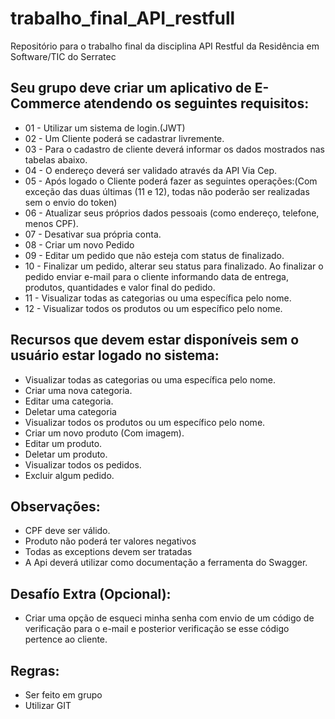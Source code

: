 # trabalho_final_API_restfull
Repositório para o trabalho final da disciplina API Restful da Residência em Software/TIC  do Serratec

## Seu grupo deve criar um aplicativo de E-Commerce atendendo os seguintes requisitos:

- 01 - Utilizar um sistema de login.(JWT)
- 02 - Um Cliente poderá se cadastrar livremente.
- 03 - Para o cadastro de cliente deverá informar os dados mostrados nas tabelas abaixo. 
- 04 - O endereço deverá ser validado através da API Via Cep.
- 05 - Após logado o Cliente poderá fazer as seguintes operações:(Com exceção das duas últimas (11 e 12), todas não poderão ser realizadas sem o envio do token)
- 06 - Atualizar seus próprios dados pessoais (como endereço, telefone, menos CPF).
- 07 - Desativar sua própria conta.
- 08 - Criar um novo Pedido  
- 09 - Editar um pedido  que não esteja com status de finalizado.
- 10 - Finalizar um pedido, alterar seu status para finalizado. Ao finalizar o pedido enviar e-mail para o cliente informando data de entrega, produtos, quantidades e valor final do pedido.
- 11 - Visualizar todas as categorias ou uma específica pelo nome.
- 12 - Visualizar todos os produtos ou um específico pelo nome.

## Recursos que devem estar disponíveis sem o usuário estar logado no sistema:

- Visualizar todas as categorias ou uma específica pelo nome.
- Criar uma nova categoria.
- Editar uma categoria.
- Deletar uma categoria
- Visualizar todos os produtos ou um específico pelo nome.
- Criar um novo produto (Com imagem).
- Editar um produto.
- Deletar um produto.
- Visualizar todos os pedidos.
- Excluir algum pedido.

## Observações:

- CPF deve ser válido.
- Produto não poderá ter valores negativos
- Todas as exceptions devem ser tratadas
- A Api deverá utilizar como documentação a ferramenta do Swagger.

## Desafío Extra (Opcional):
 
- Criar uma opção de esqueci minha senha com envio de um código de verificação para o e-mail e posterior verificação se esse código pertence ao cliente.

## Regras: 

- Ser feito em grupo
- Utilizar GIT
